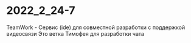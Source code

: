 # 2022_2_24-7
TeamWork - Сервис (ide) для совместной разработки с поддержкой видеосвязи
Это ветка Тимофея для разработки чата
